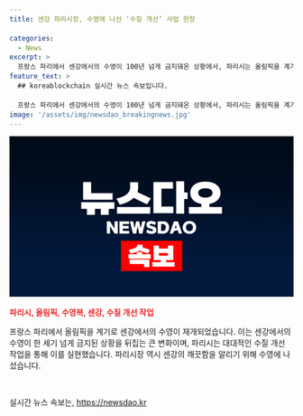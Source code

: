 ```yaml
---
title: 센강 파리시장, 수영에 나선 ‘수질 개선’ 사업 현장

categories:
  - News
excerpt: >
  프랑스 파리에서 센강에서의 수영이 100년 넘게 금지돼온 상황에서, 파리시는 올림픽을 계기로 대대적인 수질 개선 작업을 벌였다. 이에 파리시장은 센강이 깨끗하다는 것을 알리기 위해 센강에서 수영을 했다. 이는 센강에서의 수영이 허용된 것은 물론, 도시의 급진적인 변화를 보여주는 사례로 글로벌 미디어의 주목을 받을 것으로 보인다.
feature_text: >
  ## koreablockchain 실시간 뉴스 속보입니다.

  프랑스 파리에서 센강에서의 수영이 100년 넘게 금지돼온 상황에서, 파리시는 올림픽을 계기로 대대적인 수질 개선 작업을 벌였다. 이에 파리시장은 센강이 깨끗하다는 것을 알리기 위해 센강에서 수영을 했다. 이는 센강에서의 수영이 허용된 것은 물론, 도시의 급진적인 변화를 보여주는 사례로 글로벌 미디어의 주목을 받을 것으로 보인다.
image: '/assets/img/newsdao_breakingnews.jpg'
---
```


<p><img src="/assets/img/newsdao_breakingnews.jpg" alt="koreablockchain 속보" /></p>

<p><b><span style="color: #ee2323;">파리시, 올림픽, 수영복, 센강, 수질 개선 작업</span></b></p>

<p>프랑스 파리에서 올림픽을 계기로 센강에서의 수영이 재개되었습니다. 이는 센강에서의 수영이 한 세기 넘게 금지된 상황을 뒤집는 큰 변화이며, 파리시는 대대적인 수질 개선 작업을 통해 이를 실현했습니다. 파리시장 역시 센강의 깨끗함을 알리기 위해 수영에 나섰습니다.</p>

<p data-ke-size="size16">&nbsp;</p>
실시간 뉴스 속보는, <a href="https://newsdao.kr" rel="dofollow">https://newsdao.kr</a>



